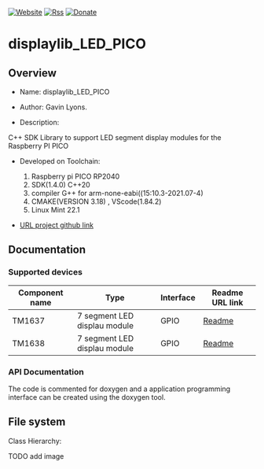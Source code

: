 [![Website](https://img.shields.io/badge/Website-Link-blue.svg)](https://gavinlyonsrepo.github.io/)  [![Rss](https://img.shields.io/badge/Subscribe-RSS-yellow.svg)](https://gavinlyonsrepo.github.io//feed.xml)  [![Donate](https://img.shields.io/badge/Donate-PayPal-green.svg)](https://www.paypal.com/paypalme/whitelight976)

# displaylib_LED_PICO

## Overview

* Name: displaylib_LED_PICO
* Author: Gavin Lyons.

* Description:

C++ SDK Library to support LED segment display modules
for the Raspberry PI PICO
	
* Developed on Toolchain:
	1. Raspberry pi PICO RP2040
	2. SDK(1.4.0) C++20
	3. compiler G++ for arm-none-eabi((15:10.3-2021.07-4) 
	4. CMAKE(VERSION 3.18) , VScode(1.84.2)
	5. Linux Mint 22.1
	

* [URL project github link](https://github.com/gavinlyonsrepo/displaylib_LED_PICO)

## Documentation

### Supported devices

| Component name | Type | Interface | Readme URL link |
| -------- | ---------- | --------- | ---------- |
| TM1637 |7 segment LED displau module|GPIO| [Readme](extra/doc/tm1637/README.md)|
| TM1638 |7 segment LED displau module|GPIO| [Readme](extra/doc/tm1638/README.md)|


### API Documentation

The code is commented for doxygen and a application programming interface can be created using the doxygen tool.

## File system

Class Hierarchy:

TODO add image
